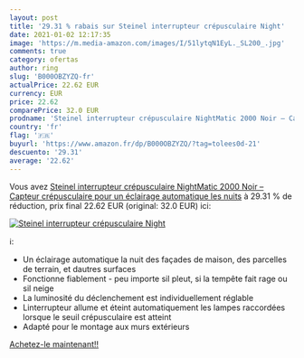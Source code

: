 ```yaml
---
layout: post
title: '29.31 % rabais sur Steinel interrupteur crépusculaire Night'
date: 2021-01-02 12:17:35
image: 'https://m.media-amazon.com/images/I/51lytqN1EyL._SL200_.jpg'
comments: true
category: ofertas
author: ring
slug: 'B000OBZYZQ-fr'
actualPrice: 22.62 EUR
currency: EUR
price: 22.62
comparePrice: 32.0 EUR
prodname: 'Steinel interrupteur crépusculaire NightMatic 2000 Noir – Capteur crépusculaire pour un éclairage automatique les nuits'
country: 'fr'
flag: '🇫🇷'
buyurl: 'https://www.amazon.fr/dp/B000OBZYZQ/?tag=tolees0d-21'
descuento: '29.31'
average: '22.62'
---
```


Vous avez [Steinel interrupteur crépusculaire NightMatic 2000 Noir – Capteur crépusculaire pour un éclairage automatique les nuits](https://www.amazon.fr/dp/B000OBZYZQ/?tag=tolees0d-21)  à  29.31 % de réduction, prix final  22.62 EUR (original: 32.0 EUR) ici:

[![Steinel interrupteur crépusculaire Night](https://m.media-amazon.com/images/I/51lytqN1EyL._SL200_.jpg)](https://www.amazon.fr/dp/B000OBZYZQ/?tag=tolees0d-21)

ℹ️:

- Un éclairage automatique la nuit des façades de maison, des parcelles de terrain, et dautres surfaces
- Fonctionne fiablement - peu importe sil pleut, si la tempête fait rage ou sil neige
- La luminosité du déclenchement est individuellement réglable
- Linterrupteur allume et éteint automatiquement les lampes raccordées lorsque le seuil crépusculaire est atteint
- Adapté pour le montage aux murs extérieurs

[Achetez-le maintenant!!](https://www.amazon.fr/dp/B000OBZYZQ/?tag=tolees0d-21)
